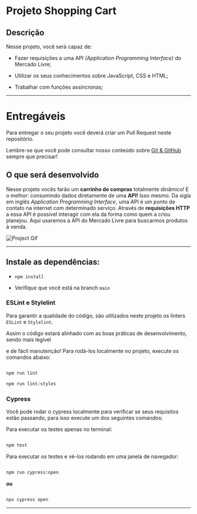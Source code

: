 # Projeto Shopping Cart

## Descrição

Nesse projeto, você será capaz de:

- Fazer requisições a uma API _(Application Programming Interface)_ do Mercado Livre;

- Utilizar os seus conhecimentos sobre JavaScript, CSS e HTML;

- Trabalhar com funções assíncronas;

---

# Entregáveis

Para entregar o seu projeto você deverá criar um Pull Request neste repositório.

Lembre-se que você pode consultar nosso conteúdo sobre [Git & GitHub](https://app.betrybe.com/course/fundamentals/git) sempre que precisar!

## O que será desenvolvido

Nesse projeto vocês farão um **carrinho de compras** totalmente dinâmico! E o melhor: consumindo dados diretamente de uma **API!** Isso mesmo. Da sigla em inglês _Application Programming Interface_, uma API é um ponto de contato na internet com determinado serviço. Através de **requisições HTTP** a essa API é possível interagir com ela da forma como quem a criou planejou. Aqui usaremos a API do Mercado Livre para buscarmos produtos à venda.

![Project Gif](./out.gif)

---

## Instale as dependências:

- `npm install`

- Verifique que você está na branch `main`

### ESLint e Stylelint

Para garantir a qualidade do código, são utilizados neste projeto os linters `ESLint` e `Stylelint`.

Assim o código estará alinhado com as boas práticas de desenvolvimento, sendo mais legível

e de fácil manutenção! Para rodá-los localmente no projeto, execute os comandos abaixo:

```bash

npm run lint

npm run lint:styles

```

### Cypress

Você pode rodar o cypress localmente para verificar se seus requisitos estão passando, para isso execute um dos seguintes comandos:

Para executar os testes apenas no terminal:

```bash

npm test

```

Para executar os testes e vê-los rodando em uma janela de navegador:

```bash

npm run cypress:open

```

**_ou_**

```bash

npx cypress open

```

---
